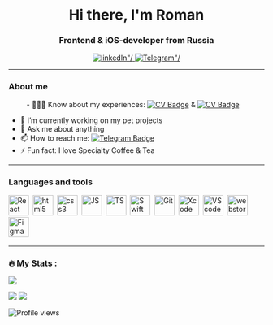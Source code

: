<div id="header" align="center">
  <h1>Hi there, I'm Roman</h1>
  <h3>Frontend & iOS-developer from Russia</h3>
</div>
<div id="socials" align="center">
  <a href="https://www.linkedin.com/in/roman-lantsov-4b5436277/">
    <img src="https://img.shields.io/badge/LinkedIn-blue?style=for-the-badge&logo=linkedin&logoColor=white" alt=linkedIn"/>
  </a>
  <a href="https://t.me/romkalants">
    <img src="https://img.shields.io/badge/Telegram-blue?style=for-the-badge&logo=telegram&logoColor=white" alt=Telegram"/>
  </a>
</div>

---
### About me
<span style="display: inline-block; width: calc(100% - 1em); text-align: center">- 👨🏻‍🎓 Know about my experiences: [![CV Badge](https://img.shields.io/badge/CV_React_Developer-blue?style=flat&logo=CV&logoColor=white)](https://drive.google.com/file/d/1UmpKrWCBPP4YSMIt9Nz6eKXkjv6KGwiK/view?usp=sharing) & [![CV Badge](https://img.shields.io/badge/CV_iOS_Developer-blue?style=flat&logo=CV&logoColor=white)](https://drive.google.com/file/d/1UmpKrWCBPP4YSMIt9Nz6eKXkjv6KGwiK/view?usp=sharing)</span>
- 🔭 I’m currently working on my pet projects
- 💬 Ask me about anything
- 📫 How to reach me: [![Telegram Badge](https://img.shields.io/badge/romkalants-blue?style=flat&logo=telegram&logoColor=white)](https://t.me/romkalants)
- ⚡ Fun fact: I love Specialty Coffee & Tea

---
### Languages and tools
<img src="https://cdn.jsdelivr.net/gh/devicons/devicon/icons/react/react-original.svg" title="React" width="40" height="40"/>&nbsp;
<img src="https://cdn.jsdelivr.net/gh/devicons/devicon/icons/html5/html5-original.svg" title="html5" width="40" height="40"/>&nbsp;
<img src="https://cdn.jsdelivr.net/gh/devicons/devicon/icons/css3/css3-original.svg" title="css3" width="40" height="40"/>&nbsp;
<img src="https://cdn.jsdelivr.net/gh/devicons/devicon/icons/javascript/javascript-original.svg" title="JS" width="40" height="40"/>&nbsp;
<img src="https://cdn.jsdelivr.net/gh/devicons/devicon/icons/typescript/typescript-original.svg" title="TS" width="40" height="40"/>&nbsp;
<img src="https://cdn.jsdelivr.net/gh/devicons/devicon/icons/swift/swift-original.svg" title="Swift" width="40" height="40"/>&nbsp;
<img src="https://cdn.jsdelivr.net/gh/devicons/devicon/icons/git/git-plain.svg" title="Git" width="40" height="40"/>&nbsp;
<img src="https://cdn.jsdelivr.net/gh/devicons/devicon/icons/xcode/xcode-original.svg" title="Xcode" width="40" height="40"/>&nbsp;
<img src="https://cdn.jsdelivr.net/gh/devicons/devicon/icons/vscode/vscode-original.svg" title="VScode" width="40" height="40"/>&nbsp;
<img src="https://cdn.jsdelivr.net/gh/devicons/devicon/icons/webstorm/webstorm-original.svg" title="webstorm" width="40" height="40"/>&nbsp;
<img src="https://cdn.jsdelivr.net/gh/devicons/devicon/icons/figma/figma-original.svg" title="Figma" width="40" height="40"/>&nbsp;

---
### :fire: My Stats :

<p float="center">
  <img src ="https://github-readme-streak-stats.herokuapp.com?user=romkalan&theme=radical&hide_border=true&background=#000000">
</p>

![](http://github-profile-summary-cards.vercel.app/api/cards/stats?username=romkalan&show_icons=true&theme=radical)
![](http://github-profile-summary-cards.vercel.app/api/cards/productive-time?username=romkalan&show_icons=true&theme=radical&utcOffset=5)

![Profile views](https://komarev.com/ghpvc/?username=romkalan&color=yellow)
